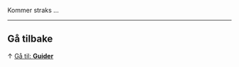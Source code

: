 Kommer straks &hellip;

-----

## Gå tilbake

&uarr; [Gå til: **Guider**][guides]

[guides]: airbit-Guider
